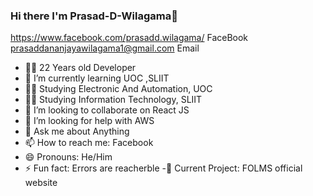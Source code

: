 ### Hi there I'm Prasad-D-Wilagama👋
https://www.facebook.com/prasadd.wilagama/ FaceBook  
prasaddananjayawilagama1@gmail.com Email

- 👨‍💻 22 Years old Developer
- 🌱 I’m currently learning UOC ,SLIIT
- 👨‍🎓 Studying Electronic And Automation, UOC
- 👨‍🎓 Studying Information Technology, SLIIT
- 👯 I’m looking to collaborate on React JS
- 🤔 I’m looking for help with AWS
- 💬 Ask me about Anything
- 📫 How to reach me: Facebook
- 😄 Pronouns: He/Him
- ⚡ Fun fact: Errors are reacherble 
-🚧 Current Project: FOLMS official website


